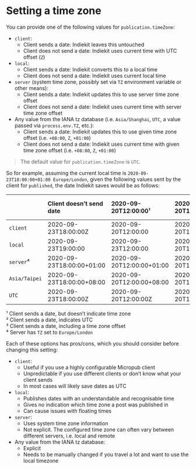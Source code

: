 # Setting a time zone

You can provide one of the following values for `publication.timeZone`:

* `client`:
  * Client sends a date: Indiekit leaves this untouched
  * Client does not send a date: Indiekit uses current time with UTC offset (`Z`)
* `local`:
  * Client sends a date: Indiekit converts this to a local time
  * Client does not send a date: Indiekit uses current local time
* `server` (system time zone, possibly set via `TZ` environment variable or other means):
  * Client sends a date: Indiekit updates this to use server time zone offset
  * Client does not send a date: Indiekit uses current time with server time zone offset
* Any value from the IANA tz database (i.e. `Asia/Shanghai`, `UTC`, a value passed via `process.env.TZ`, etc.):
  * Client sends a date: Indiekit updates this to use given time zone offset (i.e. `+08:00`, `Z`, `+01:00`)
  * Client does not send a date: Indiekit uses current time with given time zone offset (i.e. `+08:00`, `Z`, `+01:00`)

> The default value for `publication.timeZone` is `UTC`.

So for example, assuming the current local time is `2020-09-23T18:00:00+01:00 Europe/London`, given the following values sent by the client for `published`, the date Indiekit saves would be as follows:

|               | Client doesn’t send date  | 2020-09-20T12:00:00¹      | 2020-09-20T12:00:00Z²     | 2020-09-20T12:00:00-04:00³ |
| ------------- | :------------------------ | :------------------------ | :------------------------ | :------------------------- |
| `client`      | 2020-09-23T18:00:00Z      | 2020-09-20T12:00:00       | 2020-09-20T12:00:00Z      | 2020-09-20T12:00:00-04:00  |
| `local`       | 2020-09-23T19:00:00       | 2020-09-23T12:00:00       | 2020-09-20T13:00:00       | 2020-09-20T18:00:00        |
| `server`⁴     | 2020-09-23T18:00:00+01:00 | 2020-09-20T12:00:00+01:00 | 2020-09-20T12:00:00+01:00 | 2020-09-20T12:00:00+01:00  |
| `Asia/Taipei` | 2020-09-23T18:00:00+08:00 | 2020-09-20T12:00:00+08:00 | 2020-09-20T12:00:00+08:00 | 2020-09-20T12:00:00+08:00  |
| `UTC`         | 2020-09-23T18:00:00Z      | 2020-09-20T12:00:00Z      | 2020-09-20T12:00:00Z      | 2020-09-20T12:00:00Z       |

¹ Client sends a date, but doesn’t indicate time zone  
² Client sends a date, indicates UTC  
³ Client sends a date, including a time zone offset  
⁴ Server has `TZ` set to `Europe/London`

Each of these options has pros/cons, which you should consider before changing this setting:

* `client`:
  * Useful if you use a highly configurable Micropub client
  * Unpredictable if you use different clients or don’t know what your client sends
  * In most cases will likely save dates as UTC
* `local`:
  * Publishes dates with an understandable and recognisable time
  * Gives no indication which time zone a post was published in
  * Can cause issues with floating times
* `server`:
  * Uses system time zone information
  * Not explicit. The configured time zone can often vary between different servers, i.e. local and remote
* Any value from the IANA tz database:
  * Explicit
  * Needs to be manually changed if you travel a lot and want to use the local timezone
